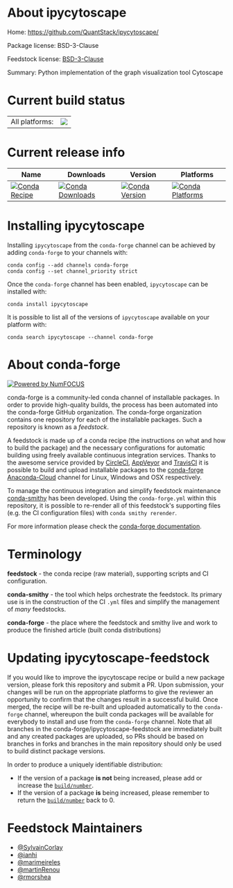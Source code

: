 About ipycytoscape
==================

Home: https://github.com/QuantStack/ipycytoscape/

Package license: BSD-3-Clause

Feedstock license: [BSD-3-Clause](https://github.com/conda-forge/ipycytoscape-feedstock/blob/master/LICENSE.txt)

Summary: Python implementation of the graph visualization tool Cytoscape

Current build status
====================


<table><tr><td>All platforms:</td>
    <td>
      <a href="https://dev.azure.com/conda-forge/feedstock-builds/_build/latest?definitionId=9243&branchName=master">
        <img src="https://dev.azure.com/conda-forge/feedstock-builds/_apis/build/status/ipycytoscape-feedstock?branchName=master">
      </a>
    </td>
  </tr>
</table>

Current release info
====================

| Name | Downloads | Version | Platforms |
| --- | --- | --- | --- |
| [![Conda Recipe](https://img.shields.io/badge/recipe-ipycytoscape-green.svg)](https://anaconda.org/conda-forge/ipycytoscape) | [![Conda Downloads](https://img.shields.io/conda/dn/conda-forge/ipycytoscape.svg)](https://anaconda.org/conda-forge/ipycytoscape) | [![Conda Version](https://img.shields.io/conda/vn/conda-forge/ipycytoscape.svg)](https://anaconda.org/conda-forge/ipycytoscape) | [![Conda Platforms](https://img.shields.io/conda/pn/conda-forge/ipycytoscape.svg)](https://anaconda.org/conda-forge/ipycytoscape) |

Installing ipycytoscape
=======================

Installing `ipycytoscape` from the `conda-forge` channel can be achieved by adding `conda-forge` to your channels with:

```
conda config --add channels conda-forge
conda config --set channel_priority strict
```

Once the `conda-forge` channel has been enabled, `ipycytoscape` can be installed with:

```
conda install ipycytoscape
```

It is possible to list all of the versions of `ipycytoscape` available on your platform with:

```
conda search ipycytoscape --channel conda-forge
```


About conda-forge
=================

[![Powered by NumFOCUS](https://img.shields.io/badge/powered%20by-NumFOCUS-orange.svg?style=flat&colorA=E1523D&colorB=007D8A)](http://numfocus.org)

conda-forge is a community-led conda channel of installable packages.
In order to provide high-quality builds, the process has been automated into the
conda-forge GitHub organization. The conda-forge organization contains one repository
for each of the installable packages. Such a repository is known as a *feedstock*.

A feedstock is made up of a conda recipe (the instructions on what and how to build
the package) and the necessary configurations for automatic building using freely
available continuous integration services. Thanks to the awesome service provided by
[CircleCI](https://circleci.com/), [AppVeyor](https://www.appveyor.com/)
and [TravisCI](https://travis-ci.com/) it is possible to build and upload installable
packages to the [conda-forge](https://anaconda.org/conda-forge)
[Anaconda-Cloud](https://anaconda.org/) channel for Linux, Windows and OSX respectively.

To manage the continuous integration and simplify feedstock maintenance
[conda-smithy](https://github.com/conda-forge/conda-smithy) has been developed.
Using the ``conda-forge.yml`` within this repository, it is possible to re-render all of
this feedstock's supporting files (e.g. the CI configuration files) with ``conda smithy rerender``.

For more information please check the [conda-forge documentation](https://conda-forge.org/docs/).

Terminology
===========

**feedstock** - the conda recipe (raw material), supporting scripts and CI configuration.

**conda-smithy** - the tool which helps orchestrate the feedstock.
                   Its primary use is in the construction of the CI ``.yml`` files
                   and simplify the management of *many* feedstocks.

**conda-forge** - the place where the feedstock and smithy live and work to
                  produce the finished article (built conda distributions)


Updating ipycytoscape-feedstock
===============================

If you would like to improve the ipycytoscape recipe or build a new
package version, please fork this repository and submit a PR. Upon submission,
your changes will be run on the appropriate platforms to give the reviewer an
opportunity to confirm that the changes result in a successful build. Once
merged, the recipe will be re-built and uploaded automatically to the
`conda-forge` channel, whereupon the built conda packages will be available for
everybody to install and use from the `conda-forge` channel.
Note that all branches in the conda-forge/ipycytoscape-feedstock are
immediately built and any created packages are uploaded, so PRs should be based
on branches in forks and branches in the main repository should only be used to
build distinct package versions.

In order to produce a uniquely identifiable distribution:
 * If the version of a package **is not** being increased, please add or increase
   the [``build/number``](https://docs.conda.io/projects/conda-build/en/latest/resources/define-metadata.html#build-number-and-string).
 * If the version of a package **is** being increased, please remember to return
   the [``build/number``](https://docs.conda.io/projects/conda-build/en/latest/resources/define-metadata.html#build-number-and-string)
   back to 0.

Feedstock Maintainers
=====================

* [@SylvainCorlay](https://github.com/SylvainCorlay/)
* [@ianhi](https://github.com/ianhi/)
* [@marimeireles](https://github.com/marimeireles/)
* [@martinRenou](https://github.com/martinRenou/)
* [@rmorshea](https://github.com/rmorshea/)

